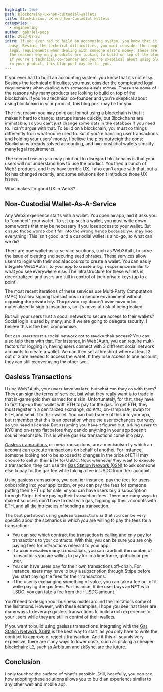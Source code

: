```yaml
---
highlight: true
path: blockchains-ux-non-custodial-wallets
title: Blockchains, UX And Non-Custodial Wallets
categories:
  - engineering
author: gabriel-poca
date: 2023-09-22
intro: If you ever had to build an accounting system, you know that it's not
  easy. Besides the technical difficulties, you must consider the complicated
  legal requirements when dealing with someone else's money. These are some of
  the reasons why many products are looking to build on top of the blockchain.
  If you're a technical co-founder and you're skeptical about using blockchain
  in your product, this blog post may be for you.
---
```

If you ever had to build an accounting system, you know that it's not easy. Besides the technical difficulties, you must consider the complicated legal requirements when dealing with someone else's money. These are some of the reasons why many products are looking to build on top of the blockchain. If you're a technical co-founder and you're skeptical about using blockchain in your product, this blog post may be for you.

The first reason you may point out for not using a blockchain is that it makes it hard to change: startups iterate quickly, but Blockchains are immutable, so you can't just change some data in the database if you need to. I can't argue with that. To build on a blockchain, you must do things differently from what you're used to. But if you're handling user transactions and holding your users' money, I believe the pros outweigh the cons: Blockchains already solved accounting, and non-custodial wallets simplify many legal requirements.

The second reason you may point out to disregard blockchains is that your users will not understand how to use the product. You tried a bunch of Web3 products, and they have terrible UX. I also can't argue with that, but a lot has changed recently, and some solutions don't introduce those UX issues.

What makes for good UX in Web3?

## Non-Custodial Wallet-As-A-Service

Any Web3 experience starts with a wallet: You open an app, and it asks you to "connect" your wallet. To set up such a wallet, you must write down some words that may be necessary if you lose access to your wallet. But ensure those words don't fall into the wrong hands because you may lose everything! This isn't good, and a custodial wallet is a no-go, so what can we do?

There are now wallet-as-a-service solutions, such as Web3Auth, to solve the issue of creating and securing seed phrases. These services allow users to login with their social accounts to create a wallet. You can easily integrate Web3Auth into your app to create a login experience similar to what you see everywhere else. The infrastructure for these wallets is decentralized, and users are still in control of their private keys (up to a point).

The most recent iterations of these services use Multi-Party Computation (MPC) to allow signing transactions in a secure environment without exposing the private key. The private key doesn't even have to be materialized to sign transactions, so it's never at risk of being leaked.

But will your users trust a social network to secure access to their wallets? Social login is used by many, and if we are going to delegate security, I believe this is the best compromise.

But can users trust a social network not to revoke their access? You can also help them with that. For instance, in Web3Auth, you can require multi-factors for logging in, having users connect with 3 different social network accounts to create a wallet. We can then set a threshold where at least 2 out of 3 are needed to access the wallet. If they lose access to one account, they can still recover using the other two.

## Gasless Transactions

Using Web3Auth, your users have wallets, but what can they do with them? They can sign the terms of service, but what they really want is to trade in that in-game gold they earned for a skin. Unfortunately, for that, they have to first top-up their wallet with ETH to pay for the gas. To get ETH, they must register in a centralized exchange, do KYC, on-ramp EUR, swap for ETH, and send it to their wallet. You can build some of this into your app, but remember that this is an operation where the user exchanges currency, so you need a license. But assuming you have it figured out, asking users to KYC and on-ramp fiat before they can do anything in your app doesn’t sound reasonable. This is where gasless transactions come into play.

[Gasless transactions](https://docs.openzeppelin.com/learn/sending-gasless-transactions#what-is-a-meta-tx), or meta transactions, are a mechanism by which an account can execute transactions on behalf of another. For instance, someone looking not to be exposed to changes in the price of ETH may choose to sell all their ETH for USDC. Now, whenever they want to execute a transaction, they can use the [Gas Station Network (GSN)](https://docs.opengsn.org/) to ask someone else to pay for the gas fee while taking a fee in USDC from their account

Using gasless transactions, you can, for instance, pay the fees for users onboarding into your application, or you can pay the fees for someone putting their NFT up for sale, or you can have users buy a subscription through Stripe before paying their transaction fees. There are many ways to make it so users don’t have to deal with gas, topping up their accounts with ETH, and all the intricacies of sending a transaction.

The best part about using gasless transactions is that you can be very specific about the scenarios in which you are willing to pay the fees for a transaction:

- You can see which contract the transaction is calling and only pay for transactions to your contracts. With this, you can be sure you are only paying fees for interactions relevant to your app.
- If a user executes many transactions, you can rate limit the number of transactions you are willing to pay for in a timeframe, globally or per user.
- You can have users pay for their own transactions off-chain. For instance, users may have to buy a subscription through Stripe before you start paying the fees for their transactions.
- If the user is exchanging something of value, you can take a fee out of it while paying the gas fees. For instance, if the user buys an NFT with USDC, you can take a fee from their USDC amount.

You’ll need to design your business model around the limitations some of the limitations. However, with these examples, I hope you see that there are many ways to leverage gasless transactions to build a rich experience for your users while they are still in control of their wallets.

If you want to build using gasless transactions, integrating with the [Gas Station Network (GSN)](https://docs.opengsn.org/) is the best way to start, as you only have to write the contract to approve or reject a transaction.  And if this all sounds very expensive, there are many ways to lower costs, such as picking a cheaper blockchain: L2, such as [Arbitrum](https://arbitrum.io/) and [zkSync](https://zksync.io/), are the future.

## Conclusion

I only touched the surface of what's possible. Still, hopefully, you can see how adopting these solutions allows you to build an experience similar to any other web and mobile app.